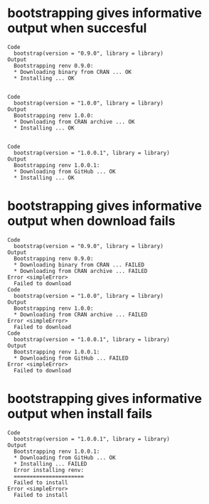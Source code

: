 # bootstrapping gives informative output when succesful

    Code
      bootstrap(version = "0.9.0", library = library)
    Output
      Bootstrapping renv 0.9.0:
      * Downloading binary from CRAN ... OK
      * Installing ... OK
      
      
    Code
      bootstrap(version = "1.0.0", library = library)
    Output
      Bootstrapping renv 1.0.0:
      * Downloading from CRAN archive ... OK
      * Installing ... OK
      
      
    Code
      bootstrap(version = "1.0.0.1", library = library)
    Output
      Bootstrapping renv 1.0.0.1:
      * Downloading from GitHub ... OK
      * Installing ... OK
      
      

# bootstrapping gives informative output when download fails

    Code
      bootstrap(version = "0.9.0", library = library)
    Output
      Bootstrapping renv 0.9.0:
      * Downloading binary from CRAN ... FAILED
      * Downloading from CRAN archive ... FAILED
    Error <simpleError>
      Failed to download 
    Code
      bootstrap(version = "1.0.0", library = library)
    Output
      Bootstrapping renv 1.0.0:
      * Downloading from CRAN archive ... FAILED
    Error <simpleError>
      Failed to download 
    Code
      bootstrap(version = "1.0.0.1", library = library)
    Output
      Bootstrapping renv 1.0.0.1:
      * Downloading from GitHub ... FAILED
    Error <simpleError>
      Failed to download 

# bootstrapping gives informative output when install fails

    Code
      bootstrap(version = "1.0.0.1", library = library)
    Output
      Bootstrapping renv 1.0.0.1:
      * Downloading from GitHub ... OK
      * Installing ... FAILED
      Error installing renv:
      ======================
      Failed to install
    Error <simpleError>
      Failed to install

